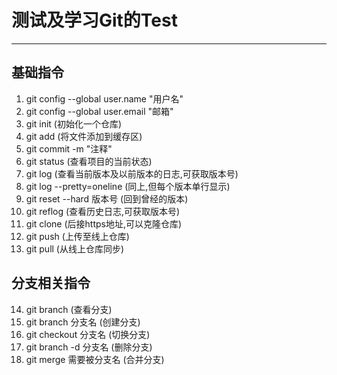 # 测试及学习Git的Test

---

## 基础指令

1. git config --global user.name "用户名"
2. git config --global user.email "邮箱"
3. git init (初始化一个仓库)
4. git add (将文件添加到缓存区)
5. git commit -m "注释"
6. git status (查看项目的当前状态)
7. git log (查看当前版本及以前版本的日志,可获取版本号)
8. git log --pretty=oneline (同上,但每个版本单行显示)
9. git reset --hard 版本号 (回到曾经的版本)
10. git reflog (查看历史日志,可获取版本号)
11. git clone (后接https地址,可以克隆仓库)
12. git push (上传至线上仓库)
13. git pull (从线上仓库同步)

## 分支相关指令

14. git branch (查看分支)
15. git branch 分支名 (创建分支)
16. git checkout 分支名 (切换分支)
17. git branch -d 分支名 (删除分支)
18. git merge 需要被分支名 (合并分支)